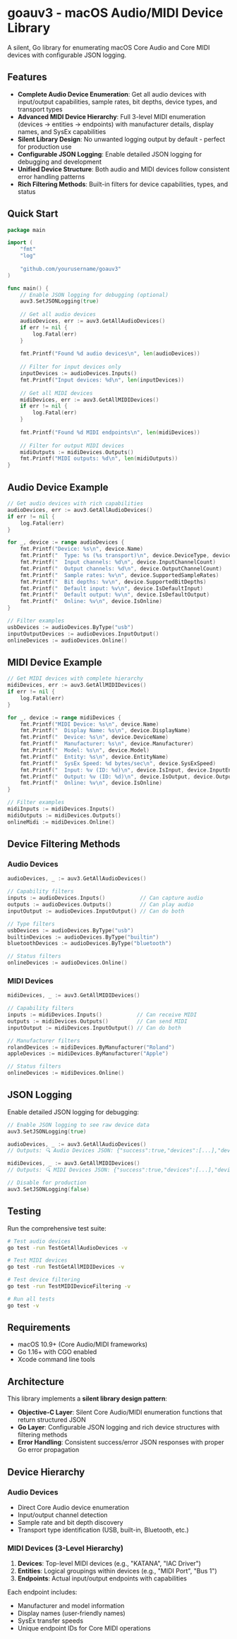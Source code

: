 # goauv3 - macOS Audio/MIDI Device Library

A silent, Go library for enumerating macOS Core Audio and Core MIDI devices with configurable JSON logging.

## Features

- **Complete Audio Device Enumeration**: Get all audio devices with input/output capabilities, sample rates, bit depths, device types, and transport types
- **Advanced MIDI Device Hierarchy**: Full 3-level MIDI enumeration (devices → entities → endpoints) with manufacturer details, display names, and SysEx capabilities  
- **Silent Library Design**: No unwanted logging output by default - perfect for production use
- **Configurable JSON Logging**: Enable detailed JSON logging for debugging and development
- **Unified Device Structure**: Both audio and MIDI devices follow consistent error handling patterns
- **Rich Filtering Methods**: Built-in filters for device capabilities, types, and status

## Quick Start

```go
package main

import (
    "fmt"
    "log"
    
    "github.com/yourusername/goauv3"
)

func main() {
    // Enable JSON logging for debugging (optional)
    auv3.SetJSONLogging(true)
    
    // Get all audio devices
    audioDevices, err := auv3.GetAllAudioDevices()
    if err != nil {
        log.Fatal(err)
    }
    
    fmt.Printf("Found %d audio devices\n", len(audioDevices))
    
    // Filter for input devices only
    inputDevices := audioDevices.Inputs()
    fmt.Printf("Input devices: %d\n", len(inputDevices))
    
    // Get all MIDI devices  
    midiDevices, err := auv3.GetAllMIDIDevices()
    if err != nil {
        log.Fatal(err)
    }
    
    fmt.Printf("Found %d MIDI endpoints\n", len(midiDevices))
    
    // Filter for output MIDI devices
    midiOutputs := midiDevices.Outputs()
    fmt.Printf("MIDI outputs: %d\n", len(midiOutputs))
}
```

## Audio Device Example

```go
// Get audio devices with rich capabilities
audioDevices, err := auv3.GetAllAudioDevices()
if err != nil {
    log.Fatal(err)
}

for _, device := range audioDevices {
    fmt.Printf("Device: %s\n", device.Name)
    fmt.Printf("  Type: %s (%s transport)\n", device.DeviceType, device.TransportType)
    fmt.Printf("  Input channels: %d\n", device.InputChannelCount)
    fmt.Printf("  Output channels: %d\n", device.OutputChannelCount)
    fmt.Printf("  Sample rates: %v\n", device.SupportedSampleRates)
    fmt.Printf("  Bit depths: %v\n", device.SupportedBitDepths)
    fmt.Printf("  Default input: %v\n", device.IsDefaultInput)
    fmt.Printf("  Default output: %v\n", device.IsDefaultOutput)
    fmt.Printf("  Online: %v\n", device.IsOnline)
}

// Filter examples
usbDevices := audioDevices.ByType("usb")
inputOutputDevices := audioDevices.InputOutput()
onlineDevices := audioDevices.Online()
```

## MIDI Device Example

```go
// Get MIDI devices with complete hierarchy
midiDevices, err := auv3.GetAllMIDIDevices()
if err != nil {
    log.Fatal(err)
}

for _, device := range midiDevices {
    fmt.Printf("MIDI Device: %s\n", device.Name)
    fmt.Printf("  Display Name: %s\n", device.DisplayName)
    fmt.Printf("  Device: %s\n", device.DeviceName)
    fmt.Printf("  Manufacturer: %s\n", device.Manufacturer)
    fmt.Printf("  Model: %s\n", device.Model)
    fmt.Printf("  Entity: %s\n", device.EntityName)
    fmt.Printf("  SysEx Speed: %d bytes/sec\n", device.SysExSpeed)
    fmt.Printf("  Input: %v (ID: %d)\n", device.IsInput, device.InputEndpointID)
    fmt.Printf("  Output: %v (ID: %d)\n", device.IsOutput, device.OutputEndpointID)
    fmt.Printf("  Online: %v\n", device.IsOnline)
}

// Filter examples
midiInputs := midiDevices.Inputs()
midiOutputs := midiDevices.Outputs()
onlineMidi := midiDevices.Online()
```

## Device Filtering Methods

### Audio Devices

```go
audioDevices, _ := auv3.GetAllAudioDevices()

// Capability filters
inputs := audioDevices.Inputs()           // Can capture audio
outputs := audioDevices.Outputs()         // Can play audio  
inputOutput := audioDevices.InputOutput() // Can do both

// Type filters
usbDevices := audioDevices.ByType("usb")
builtinDevices := audioDevices.ByType("builtin")
bluetoothDevices := audioDevices.ByType("bluetooth")

// Status filters
onlineDevices := audioDevices.Online()
```

### MIDI Devices

```go
midiDevices, _ := auv3.GetAllMIDIDevices()

// Capability filters
inputs := midiDevices.Inputs()           // Can receive MIDI
outputs := midiDevices.Outputs()         // Can send MIDI
inputOutput := midiDevices.InputOutput() // Can do both

// Manufacturer filters
rolandDevices := midiDevices.ByManufacturer("Roland")
appleDevices := midiDevices.ByManufacturer("Apple")

// Status filters
onlineDevices := midiDevices.Online()
```

## JSON Logging

Enable detailed JSON logging for debugging:

```go
// Enable JSON logging to see raw device data
auv3.SetJSONLogging(true)

audioDevices, _ := auv3.GetAllAudioDevices()
// Outputs: 🔍 Audio Devices JSON: {"success":true,"devices":[...],"deviceCount":5}

midiDevices, _ := auv3.GetAllMIDIDevices()  
// Outputs: 🔍 MIDI Devices JSON: {"success":true,"devices":[...],"deviceCount":8}

// Disable for production
auv3.SetJSONLogging(false)
```

## Testing

Run the comprehensive test suite:

```bash
# Test audio devices
go test -run TestGetAllAudioDevices -v

# Test MIDI devices  
go test -run TestGetAllMIDIDevices -v

# Test device filtering
go test -run TestMIDIDeviceFiltering -v

# Run all tests
go test -v
```

## Requirements

- macOS 10.9+ (Core Audio/MIDI frameworks)
- Go 1.16+ with CGO enabled
- Xcode command line tools

## Architecture

This library implements a **silent library design pattern**:

- **Objective-C Layer**: Silent Core Audio/MIDI enumeration functions that return structured JSON
- **Go Layer**: Configurable JSON logging and rich device structures with filtering methods
- **Error Handling**: Consistent success/error JSON responses with proper Go error propagation

## Device Hierarchy

### Audio Devices
- Direct Core Audio device enumeration
- Input/output channel detection
- Sample rate and bit depth discovery  
- Transport type identification (USB, built-in, Bluetooth, etc.)

### MIDI Devices (3-Level Hierarchy)
1. **Devices**: Top-level MIDI devices (e.g., "KATANA", "IAC Driver")
2. **Entities**: Logical groupings within devices (e.g., "MIDI Port", "Bus 1") 
3. **Endpoints**: Actual input/output endpoints with capabilities

Each endpoint includes:
- Manufacturer and model information
- Display names (user-friendly names)
- SysEx transfer speeds
- Unique endpoint IDs for Core MIDI operations
